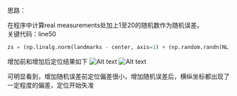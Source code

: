 思路：

在程序中计算real measurements处加上1至20的随机数作为随机误差。  
关键代码：line50   
```python
zs = (np.linalg.norm(landmarks - center, axis=1) + (np.random.randn(NL) * sensor_std_err)) + np.random.randint(1,20)
```  

增加前和增加后定位结果如下
![Alt text](https://github.com/Jay-gt/Particle-Filter/blob/master/%E6%9C%AA%E5%A2%9E%E5%8A%A0%E9%9A%8F%E6%9C%BA%E8%AF%AF%E5%B7%AE.jpg)
![Alt text](https://github.com/Jay-gt/Particle-Filter/blob/master/%E6%B7%BB%E5%8A%A0%E9%9A%8F%E6%9C%BA%E8%AF%AF%E5%B7%AE.jpg)  

可明显看到，增加随机误差前定位偏差很小，增加随机误差后，横纵坐标都出现了一定程度的偏差，定位开始失准
